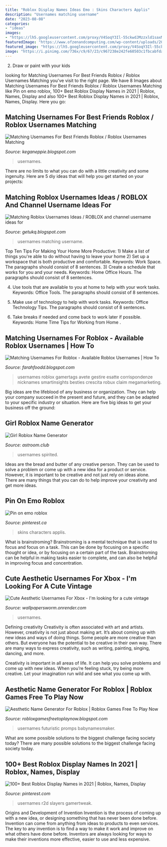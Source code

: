 ```yaml
---
title: "Roblox Display Names Ideas Emo : Skins Characters Applis"
description: "Usernames matching username"
date: "2023-08-08"
categories:
- "ideas"
images:
- "https://lh5.googleusercontent.com/proxy/V4SoqY3Il-55ckwdJMzzxld1saxMnUf_rV_9tzbbkqLBq7AQwmxqIfAK6Igh4goBSxmO92MUV5KGRIVHMh8gzqcJjEOXOeiZKGGxqXRIv-mTzfnzvrrdXUE=w1200-h630-p-k-no-nu"
featuredImage: "https://www.ofzenandcomputing.com/wp-content/uploads/2020/10/Good-Roblox-Usernames-2020-Not-Taken-Cool-Names-Cute-Girls-Boys.jpg"
featured_image: "https://lh5.googleusercontent.com/proxy/V4SoqY3Il-55ckwdJMzzxld1saxMnUf_rV_9tzbbkqLBq7AQwmxqIfAK6Igh4goBSxmO92MUV5KGRIVHMh8gzqcJjEOXOeiZKGGxqXRIv-mTzfnzvrrdXUE=w1200-h630-p-k-no-nu"
image: "https://i.pinimg.com/736x/c9/67/23/c967238e242fe60503c1fbcabfda9c98.jpg"
---
```



2. Draw or paint with your kids

	

		
looking for Matching Usernames For Best Friends Roblox / Roblox Usernames Matching you've visit to the right page. We have 8 Images about Matching Usernames For Best Friends Roblox / Roblox Usernames Matching like Pin on emo roblox, 100+ Best Roblox Display Names in 2021 | Roblox, Names, Display and also 100+ Best Roblox Display Names in 2021 | Roblox, Names, Display. Here you go:
		
    
## Matching Usernames For Best Friends Roblox / Roblox Usernames Matching

<img loading=lazy src="https://lh6.googleusercontent.com/proxy/6EFDgDMrP7QXQYk79-sOe1Ta_MKg1-Y2tU9L2dP2qvyNoRAlzfIH1tQcSdHPAv9ST6L9A2uygABq2lHj8Ohm3nY42rYx6YSd=w1200-h630-pd" onerror="this.onerror=null;this.src='https://tse1.mm.bing.net/th?id=OIP.v_OTBAk3KcP_bNFEdIMXDgHaD4&amp;pid=15.1';" alt="Matching Usernames For Best Friends Roblox / Roblox Usernames Matching">

_Source: keganeppie.blogspot.com_

>usernames. 

	

There are no limits to what you can do with a little creativity and some ingenuity. Here are 5 diy ideas that will help you get started on your projects: 

    
## Matching Roblox Usernames Ideas / ROBLOX And Channel Username Ideas For

<img loading=lazy src="https://lh5.googleusercontent.com/proxy/2sE6zr_7fhWojZT5Uo3h-z8rbfV68TFg5qzSz92oEb-lnJ8iv09fCp7-G_xXJN6nDxfyIEci_wglUb1H5taTs1ux86yOPYXzAyVlvzxI1AOWisxaaZUjgZqbdDYJ9YGn=w1200-h630-p-k-no-nu" onerror="this.onerror=null;this.src='https://tse3.mm.bing.net/th?id=OIP.uzBnwNN57JIPqzWy59X7gQHaD4&amp;pid=15.1';" alt="Matching Roblox Usernames Ideas / ROBLOX and channel username ideas for">

_Source: getukq.blogspot.com_

>usernames matching username. 

	

Top Ten Tips For Making Your Home More Productive: 1) Make a list of things you're able to do without having to leave your home
2) Set up a workspace that is both productive and comfortable. Keywords: Work Space. The paragraphs should consist of 8 sentences.
3) Create a schedule that works for you and your needs. Keywords: Home Office Hours. The paragraphs should consist of 8 sentences.

4) Use tools that are available to you at home to help with your work tasks. Keywords: Office Tools. The paragraphs should consist of 8 sentences.

5) Make use of technology to help with work tasks. Keywords: Office Technology Tips. The paragraphs should consist of 8 sentences.

6) Take breaks if needed and come back to work later if possible. Keywords: Home Time Tips for Working from Home .

    
## Matching Usernames For Roblox - Available Roblox Usernames | How To

<img loading=lazy src="https://i0.wp.com/www.smartinsights.com/wp-content/uploads/2019/03/Screenshot-2019-03-05-at-12.13.16.png" onerror="this.onerror=null;this.src='https://tse1.mm.bing.net/th?id=OIP.3GNI38HTmXLjW4RLsnlwdwHaEa&amp;pid=15.1';" alt="Matching Usernames For Roblox - Available Roblox Usernames | How To">

_Source: farahfoodd.blogspot.com_

>usernames roblox gamertags avete gestire esatte corrispondenze nicknames smartinsights besties crescita robux claim megamarketing. 

	

Big ideas are the lifeblood of any business or organization. They can help your company succeed in the present and future, and they can be adapted to your specific industry or situation. Here are five big ideas to get your business off the ground: 

    
## Girl Roblox Name Generator

<img loading=lazy src="https://pixfeeds.com/images/45/605841/1280-605841-really-good-snapchat-username-ideas.png" onerror="this.onerror=null;this.src='https://tse2.mm.bing.net/th?id=OIP.Uen70xAqRjZ8GD0ekuQiuwHaEK&amp;pid=15.1';" alt="Girl Roblox Name Generator">

_Source: astroom.club_

>usernames spirited. 

	

Ideas are the bread and butter of any creative person. They can be used to solve a problem or come up with a new idea for a product or service. However, it is important to be creative and not just rely on ideas alone. There are many things that you can do to help improve your creativity and get more ideas.

    
## Pin On Emo Roblox

<img loading=lazy src="https://i.pinimg.com/736x/9a/54/9a/9a549a7c44ec9718ee3e426bfa739d07.jpg" onerror="this.onerror=null;this.src='https://tse1.mm.bing.net/th?id=OIP.wI9kLDjEkip0lrpNbKK2VQHaK2&amp;pid=15.1';" alt="Pin on emo roblox">

_Source: pinterest.ca_

>skins characters applis. 

	

What is brainstroming? Brainstroming is a mental technique that is used to focus and focus on a task. This can be done by focusing on a specific thought or idea, or by focusing on a certain part of the task. Brainstroming can be helpful in making tasks easier to complete, and can also be helpful in improving focus and concentration.

    
## Cute Aesthetic Usernames For Xbox - I&#039;m Looking For A Cute Vintage

<img loading=lazy src="https://www.ofzenandcomputing.com/wp-content/uploads/2020/10/Good-Roblox-Usernames-2020-Not-Taken-Cool-Names-Cute-Girls-Boys.jpg" onerror="this.onerror=null;this.src='https://tse3.mm.bing.net/th?id=OIP.vlYt6Ou1FA-UU70yMeMvjAHaEq&amp;pid=15.1';" alt="Cute Aesthetic Usernames For Xbox - I&#039;m looking for a cute vintage">

_Source: wallpapersworm.onrender.com_

>usernames. 

	

Defining creativity
Creativity is often associated with art and artists. However, creativity is not just about making art. It’s about coming up with new ideas and ways of doing things.
Some people are more creative than others. But everyone has the potential to be creative in their own way. There are many ways to express creativity, such as writing, painting, singing, dancing, and more.

Creativity is important in all areas of life. It can help you solve problems and come up with new ideas. When you’re feeling stuck, try being more creative. Let your imagination run wild and see what you come up with.

    
## Aesthetic Name Generator For Roblox | Roblox Games Free To Play Now

<img loading=lazy src="https://lh5.googleusercontent.com/proxy/V4SoqY3Il-55ckwdJMzzxld1saxMnUf_rV_9tzbbkqLBq7AQwmxqIfAK6Igh4goBSxmO92MUV5KGRIVHMh8gzqcJjEOXOeiZKGGxqXRIv-mTzfnzvrrdXUE=w1200-h630-p-k-no-nu" onerror="this.onerror=null;this.src='https://tse4.mm.bing.net/th?id=OIP.7sh7KVvB4pyUUv4TBorxaQAAAA&amp;pid=15.1';" alt="Aesthetic Name Generator For Roblox | Roblox Games Free To Play Now">

_Source: robloxgamesfreetoplaynow.blogspot.com_

>usernames futuristic promps babynamesmaker. 

	

What are some possible solutions to the biggest challenge facing society today?
There are many possible solutions to the biggest challenge facing society today.

    
## 100+ Best Roblox Display Names In 2021 | Roblox, Names, Display

<img loading=lazy src="https://i.pinimg.com/736x/c9/67/23/c967238e242fe60503c1fbcabfda9c98.jpg" onerror="this.onerror=null;this.src='https://tse3.mm.bing.net/th?id=OIP.nb9za24ojVPZiVZ-nGANSgHaEK&amp;pid=15.1';" alt="100+ Best Roblox Display Names in 2021 | Roblox, Names, Display">

_Source: pinterest.com_

>usernames r2d slayers gamertweak. 

	

Origins and Development of Invention
Invention is the process of coming up with a new idea, or designing something that has never been done before. Invention can come from anything from ideas to products to even services. The key to any invention is to find a way to make it work and improve on what others have done before. Inventors are always looking for ways to make their inventions more effective, easier to use and less expensive.

